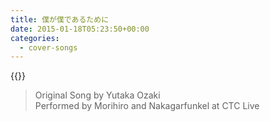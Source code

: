 ```yaml
---
title: 僕が僕であるために
date: 2015-01-18T05:23:50+00:00
categories:
  - cover-songs
---
```


{{<youtube blxKOymHBWY>}}

> Original Song by Yutaka Ozaki  
> Performed by Morihiro and Nakagarfunkel at CTC Live  